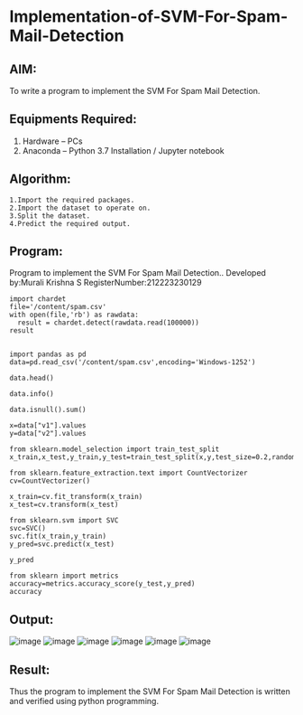 # Implementation-of-SVM-For-Spam-Mail-Detection

## AIM:
To write a program to implement the SVM For Spam Mail Detection.

## Equipments Required:
1. Hardware – PCs
2. Anaconda – Python 3.7 Installation / Jupyter notebook

## Algorithm:
```
1.Import the required packages.
2.Import the dataset to operate on.
3.Split the dataset.
4.Predict the required output.
```
## Program:

Program to implement the SVM For Spam Mail Detection..
Developed by:Murali Krishna S 
RegisterNumber:212223230129
```
import chardet
file='/content/spam.csv'
with open(file,'rb') as rawdata:
  result = chardet.detect(rawdata.read(100000))
result


import pandas as pd
data=pd.read_csv('/content/spam.csv',encoding='Windows-1252')

data.head()

data.info()

data.isnull().sum()

x=data["v1"].values
y=data["v2"].values

from sklearn.model_selection import train_test_split
x_train,x_test,y_train,y_test=train_test_split(x,y,test_size=0.2,random_state=0)

from sklearn.feature_extraction.text import CountVectorizer
cv=CountVectorizer()

x_train=cv.fit_transform(x_train)
x_test=cv.transform(x_test)

from sklearn.svm import SVC
svc=SVC()
svc.fit(x_train,y_train)
y_pred=svc.predict(x_test)

y_pred

from sklearn import metrics
accuracy=metrics.accuracy_score(y_test,y_pred)
accuracy
```

## Output:
![image](https://github.com/Murali-Krishna0/Implementation-of-SVM-For-Spam-Mail-Detection/assets/149054535/040178f5-ebb1-4651-bfe7-b7c289c7dbf4)
![image](https://github.com/Murali-Krishna0/Implementation-of-SVM-For-Spam-Mail-Detection/assets/149054535/aec1da9c-f920-48b1-8888-da48224d0cc5)
![image](https://github.com/Murali-Krishna0/Implementation-of-SVM-For-Spam-Mail-Detection/assets/149054535/0537c46c-d9fc-4b70-9068-97bb1b5f96ce)
![image](https://github.com/Murali-Krishna0/Implementation-of-SVM-For-Spam-Mail-Detection/assets/149054535/8289430f-673e-4c21-bbf2-de3efc5c578e)
![image](https://github.com/Murali-Krishna0/Implementation-of-SVM-For-Spam-Mail-Detection/assets/149054535/77ac77f8-6008-4b3d-8b70-dae665ed2e4b)
![image](https://github.com/Murali-Krishna0/Implementation-of-SVM-For-Spam-Mail-Detection/assets/149054535/2ce3655e-aab2-4233-9ba4-2ab811d4b1d0)




## Result:
Thus the program to implement the SVM For Spam Mail Detection is written and verified using python programming.
